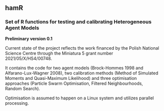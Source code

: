 ## hamR

### Set of R functions for testing and calibrating Heterogeneous Agent Models

**Preliminary version 0.1**

Current state of the project reflects the work financed by the Polish National Science Centre through the Miniatura 5 grant number 2021/05/X/HS4/00748.

It contains the code for two agent models (Brock-Hommes 1998 and Alfarano-Lux-Wagner 2008), two calibration methods (Method of Simulated Moments and Quasi-Maximum Likelihood) and three optimisation approaches (Particle Swarm Optimisation, Filtered Neighbourhoods, Random Search).

Optimisation is assumed to happen on a Linux system and utilizes parallel processing.